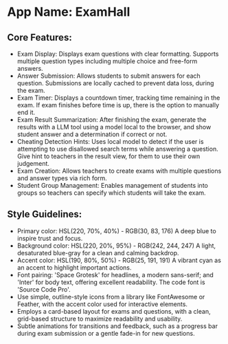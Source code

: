 # **App Name**: ExamHall

## Core Features:

- Exam Display: Displays exam questions with clear formatting. Supports multiple question types including multiple choice and free-form answers.
- Answer Submission: Allows students to submit answers for each question. Submissions are locally cached to prevent data loss, during the exam.
- Exam Timer: Displays a countdown timer, tracking time remaining in the exam. If exam finishes before time is up, there is the option to manually end it.
- Exam Result Summarization: After finishing the exam, generate the results with a LLM tool using a model local to the browser, and show student answer and a determination if correct or not.
- Cheating Detection Hints: Uses local model to detect if the user is attempting to use disallowed search terms while answering a question. Give hint to teachers in the result view, for them to use their own judgement.
- Exam Creation: Allows teachers to create exams with multiple questions and answer types via rich form.
- Student Group Management: Enables management of students into groups so teachers can specify which students will take the exam.

## Style Guidelines:

- Primary color: HSL(220, 70%, 40%) - RGB(30, 83, 176) A deep blue to inspire trust and focus.
- Background color: HSL(220, 20%, 95%) - RGB(242, 244, 247) A light, desaturated blue-gray for a clean and calming backdrop.
- Accent color: HSL(190, 80%, 50%) - RGB(25, 191, 191) A vibrant cyan as an accent to highlight important actions.
- Font pairing: 'Space Grotesk' for headlines, a modern sans-serif; and 'Inter' for body text, offering excellent readability. The code font is 'Source Code Pro'.
- Use simple, outline-style icons from a library like FontAwesome or Feather, with the accent color used for interactive elements.
- Employs a card-based layout for exams and questions, with a clean, grid-based structure to maximize readability and usability.
- Subtle animations for transitions and feedback, such as a progress bar during exam submission or a gentle fade-in for new questions.